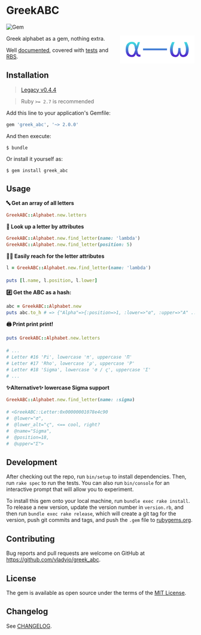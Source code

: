 # GreekABC

![Gem](https://img.shields.io/gem/v/greek_abc.svg?color=rgb%28100%2C%20180%2C%200%29&label=gem%20version)

<img src=".logo.png" width="200px" align="right">

Greek alphabet as a gem, nothing extra.

Well [documented](https://rubydoc.info/github/vladyio/greek_abc/master), covered with [tests](/spec)
and [RBS](/sig).

## Installation

> [Legacy v0.4.4](https://github.com/vladyio/greek_abc/tree/v0.4.4)

> Ruby `>= 2.7` is recommended

Add this line to your application's Gemfile:

```ruby
gem 'greek_abc', '~> 2.0.0'
```

And then execute:

    $ bundle

Or install it yourself as:

    $ gem install greek_abc

## Usage

**🔤 Get an array of all letters**

```ruby
GreekABC::Alphabet.new.letters
```

**🔎 Look up a letter by attributes**

```ruby
GreekABC::Alphabet.new.find_letter(name: 'lambda')
GreekABC::Alphabet.new.find_letter(position: 5)
```

**🫳🏻 Easily reach for the letter attributes**

```ruby
l = GreekABC::Alphabet.new.find_letter(name: 'lambda')

puts [l.name, l.position, l.lower]
```

**#️⃣ Get the ABC as a hash:**

```ruby
abc = GreekABC::Alphabet.new
puts abc.to_h # => {"Alpha"=>{:position=>1, :lower=>"α", :upper=>"Α" ...
```

**🖨️ Print print print!**

```ruby
puts GreekABC::Alphabet.new.letters

# ...
# Letter #16 'Pi', lowercase 'π', uppercase 'Π'
# Letter #17 'Rho', lowercase 'ρ', uppercase 'Ρ'
# Letter #18 'Sigma', lowercase 'σ / ς', uppercase 'Σ'
# ...
```

**✨Alternative✨ lowercase Sigma support**

```ruby
GreekABC::Alphabet.new.find_letter(name: :sigma)

# <GreekABC::Letter:0x00000001078e4c90
#  @lower="σ",
#  @lower_alt="ς", <== cool, right?
#  @name="Sigma",
#  @position=18,
#  @upper="Σ">
```

## Development

After checking out the repo, run `bin/setup` to install dependencies. Then, run `rake spec` to run the tests. You can also run `bin/console` for an interactive prompt that will allow you to experiment.

To install this gem onto your local machine, run `bundle exec rake install`. To release a new version, update the version number in `version.rb`, and then run `bundle exec rake release`, which will create a git tag for the version, push git commits and tags, and push the `.gem` file to [rubygems.org](https://rubygems.org).

## Contributing

Bug reports and pull requests are welcome on GitHub at https://github.com/vladyio/greek_abc.

## License

The gem is available as open source under the terms of the [MIT License](https://opensource.org/licenses/MIT).

## Changelog

See [CHANGELOG](CHANGELOG.md).
